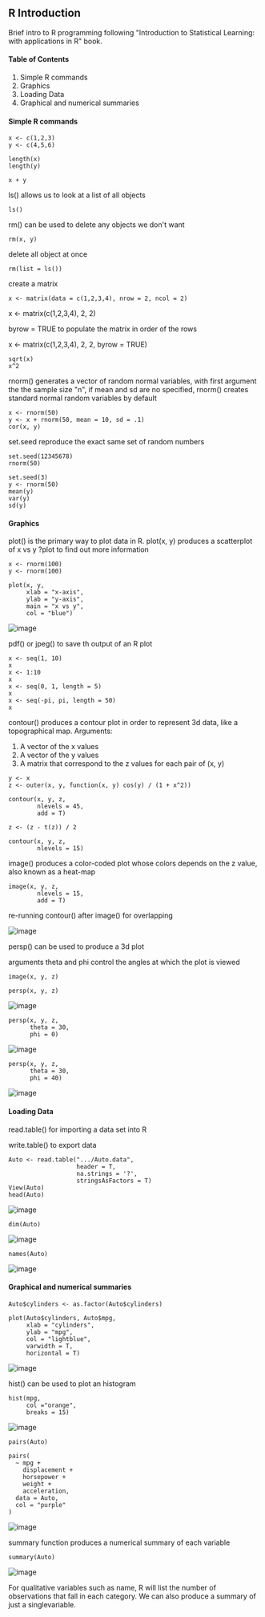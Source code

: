 ## R Introduction

Brief intro to R programming following "Introduction to Statistical Learning: with applications in R" book.

#### Table of Contents  
1. Simple R commands
2. Graphics
3. Loading Data
4. Graphical and numerical summaries

#### Simple R commands

```
x <- c(1,2,3)
y <- c(4,5,6)
```
```
length(x)
length(y)
```
```
x + y
```
ls() allows us to look at a list of all objects
```
ls()
```
rm() can be used to delete any objects we don't want
```
rm(x, y)
```
delete all object at once
```
rm(list = ls())
```
create a matrix
```
x <- matrix(data = c(1,2,3,4), nrow = 2, ncol = 2)
```
x <- matrix(c(1,2,3,4), 2, 2)

byrow = TRUE to populate the matrix in order of the rows

x <- matrix(c(1,2,3,4), 2, 2, byrow = TRUE)

```
sqrt(x)
x^2
```

rnorm() generates a vector of random normal variables, with first argument the the sample size "n", if mean and sd are no specified, rnorm() creates standard normal random variables by default
```
x <- rnorm(50)
y <- x + rnorm(50, mean = 10, sd = .1)
cor(x, y)
```
set.seed reproduce the exact same set of random numbers
```
set.seed(12345678)
rnorm(50)
```
```
set.seed(3)
y <- rnorm(50)
mean(y)
var(y)
sd(y)
```

#### Graphics

plot() is the primary way to plot data in R.
plot(x, y) produces a scatterplot of x vs y
?plot to find out more information
```
x <- rnorm(100)
y <- rnorm(100)
```
```
plot(x, y,
     xlab = "x-axis",
     ylab = "y-axis",
     main = "x vs y",
     col = "blue")
```
![image](https://github.com/marcocutraro/DMSL/assets/105051608/6a8002c4-fe1f-46b7-968a-d89450530168)

pdf() or jpeg() to save th output of an R plot

```
x <- seq(1, 10)
x
x <- 1:10
x
x <- seq(0, 1, length = 5)
x
x <- seq(-pi, pi, length = 50)
x
```

contour() produces a contour plot in order to represent 3d data, like a topographical map. Arguments:
1. A vector of the x values
2. A vector of the y values
3. A matrix that correspond to the z values for each pair of (x, y)

```
y <- x
z <- outer(x, y, function(x, y) cos(y) / (1 + x^2))
```
```
contour(x, y, z,
        nlevels = 45,
        add = T)
```
```
z <- (z - t(z)) / 2
```
```
contour(x, y, z,
        nlevels = 15)
```
image() produces a color-coded plot whose colors depends on the z value, also known as a heat-map
```
image(x, y, z,
        nlevels = 15,
        add = T)
```
re-running contour() after image() for overlapping

![image](https://github.com/marcocutraro/DMSL/assets/105051608/2a803e5e-5b15-4b54-bf47-51f8455cf1d8)

persp() can be used to produce a 3d plot

arguments theta and phi control the angles at which the plot is viewed
```
image(x, y, z)
```
```
persp(x, y, z)
```
![image](https://github.com/marcocutraro/DMSL/assets/105051608/316a8e2e-5d0a-4574-b8eb-e5d3cdbd1187)

```
persp(x, y, z,
      theta = 30,
      phi = 0)
```
![image](https://github.com/marcocutraro/DMSL/assets/105051608/f645fb89-6e8b-4870-a333-5489ea396e6d)

```
persp(x, y, z,
      theta = 30,
      phi = 40)
```
![image](https://github.com/marcocutraro/DMSL/assets/105051608/99a2b274-7e7e-4b2a-998a-ef1e57d54470)

#### Loading Data

read.table() for importing a data set into R

write.table() to export data
```
Auto <- read.table(".../Auto.data",
                   header = T,
                   na.strings = '?',
                   stringsAsFactors = T)
View(Auto)
head(Auto)
```
![image](https://github.com/marcocutraro/DMSL/assets/105051608/59cf2c6e-ba20-40bf-98a7-8bd89b422580)
```
dim(Auto)
```
![image](https://github.com/marcocutraro/DMSL/assets/105051608/6835ec3f-365f-4841-a532-8856c27def89)
```
names(Auto)
```
![image](https://github.com/marcocutraro/DMSL/assets/105051608/a077ed04-377c-429a-8ff8-affa5feaced0)


#### Graphical and numerical summaries
```
Auto$cylinders <- as.factor(Auto$cylinders)

plot(Auto$cylinders, Auto$mpg,
     xlab = "cylinders",
     ylab = "mpg",
     col = "lightblue",
     varwidth = T,
     horizontal = T)
```
![image](https://github.com/marcocutraro/DMSL/assets/105051608/7fb28b23-1e9e-4ea2-ae0a-f7ca7d54cb67)

hist() can be used to plot an histogram
```
hist(mpg, 
     col ="orange", 
     breaks = 15)
```
![image](https://github.com/marcocutraro/DMSL/assets/105051608/06db83c4-b928-441b-baa5-47cacdc125ac)

```
pairs(Auto)

pairs(
  ~ mpg + 
    displacement + 
    horsepower + 
    weight + 
    acceleration,
  data = Auto,
  col = "purple"
)
```
![image](https://github.com/marcocutraro/DMSL/assets/105051608/613a6c2f-52ba-4a1f-a264-ad90926431f3)

summary function produces a numerical summary of each variable

```
summary(Auto)
```
![image](https://github.com/marcocutraro/DMSL/assets/105051608/da1cc47b-87ce-44ed-b625-aa262270df2c)

For qualitative variables such as name, R will list the number of observations that fall in each category. We can also produce a summary of just a singlevariable.
